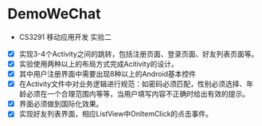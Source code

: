 # DemoWeChat

* CS3291 移动应用开发 实验二

- [x] 实现3-4个Activity之间的跳转，包括注册页面、登录页面、好友列表页面等。
- [x] 实验使用两种以上的布局方式完成Acitivity的设计。
- [x] 其中用户注册界面中需要出现8种以上的Android基本控件
- [x] 在Activity文件中对业务逻辑进行规范：如密码必须匹配，性别必须选择、年龄必须在一个合理范围内等等，当用户填写内容不正确时给出有效的提示。
- [x] 界面必须做到国际化效果。
- [x] 实现好友列表界面，相应ListView中OnItemClick的点击事件。

